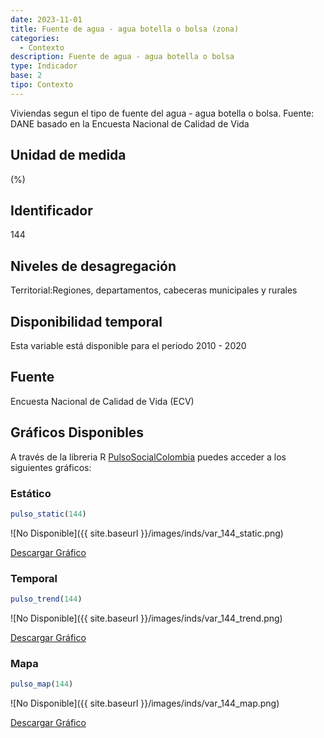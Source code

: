 ```yaml
---
date: 2023-11-01
title: Fuente de agua - agua botella o bolsa (zona)
categories:
  - Contexto
description: Fuente de agua - agua botella o bolsa
type: Indicador
base: 2
tipo: Contexto
--- 
```


Viviendas segun el tipo de fuente del agua - agua botella o bolsa.
Fuente: DANE basado en la Encuesta Nacional de Calidad de Vida

## Unidad de medida
(%)

## Identificador
144

## Niveles de desagregación
Territorial:Regiones, departamentos, cabeceras municipales y rurales

## Disponibilidad temporal
Esta variable está disponible para el periodo 2010 - 2020

## Fuente
Encuesta Nacional de Calidad de Vida (ECV)

## Gráficos Disponibles

A través de la libreria R [PulsoSocialColombia](https://github.com/pulsosocialcolombia/PulsoSocialColombia) puedes acceder a los siguientes gráficos:

### Estático

``` R
pulso_static(144)
```

![No Disponible]({{ site.baseurl }}/images/inds/var_144_static.png)

<a href='{{ site.baseurl }}/images/inds/var_144_static.png'>Descargar Gráfico</a>

### Temporal

``` R
pulso_trend(144)
```

![No Disponible]({{ site.baseurl }}/images/inds/var_144_trend.png)

<a href='{{ site.baseurl }}/images/inds/var_144_trend.png'>Descargar Gráfico</a>

### Mapa

``` R
pulso_map(144)
```

![No Disponible]({{ site.baseurl }}/images/inds/var_144_map.png)

<a href='{{ site.baseurl }}/images/inds/var_144_map.png'>Descargar Gráfico</a>